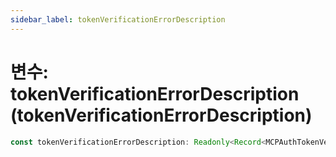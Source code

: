 ```yaml
---
sidebar_label: tokenVerificationErrorDescription
---
```


# 변수: tokenVerificationErrorDescription (tokenVerificationErrorDescription)

```ts
const tokenVerificationErrorDescription: Readonly<Record<MCPAuthTokenVerificationErrorCode, string>>;
```
